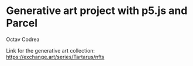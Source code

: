 # Generative art project with p5.js and Parcel

Octav Codrea

Link for the generative art collection:
https://exchange.art/series/Tartarus/nfts
